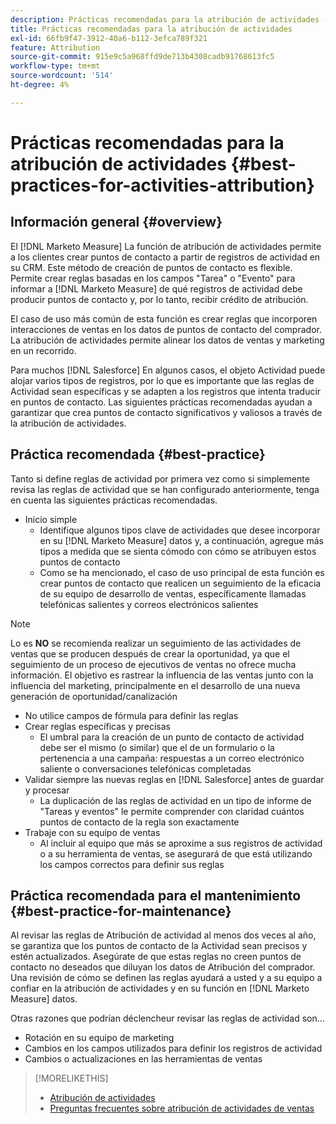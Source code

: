 ```yaml
---
description: Prácticas recomendadas para la atribución de actividades - [!DNL Marketo Measure]
title: Prácticas recomendadas para la atribución de actividades
exl-id: 66fb9f47-3912-40a6-b112-3efca789f321
feature: Attribution
source-git-commit: 915e9c5a968ffd9de713b4308cadb91768613fc5
workflow-type: tm+mt
source-wordcount: '514'
ht-degree: 4%

---
```


# Prácticas recomendadas para la atribución de actividades {#best-practices-for-activities-attribution}

## Información general {#overview}

El [!DNL Marketo Measure] La función de atribución de actividades permite a los clientes crear puntos de contacto a partir de registros de actividad en su CRM. Este método de creación de puntos de contacto es flexible. Permite crear reglas basadas en los campos &quot;Tarea&quot; o &quot;Evento&quot; para informar a [!DNL Marketo Measure] de qué registros de actividad debe producir puntos de contacto y, por lo tanto, recibir crédito de atribución.

El caso de uso más común de esta función es crear reglas que incorporen interacciones de ventas en los datos de puntos de contacto del comprador. La atribución de actividades permite alinear los datos de ventas y marketing en un recorrido.

Para muchos [!DNL Salesforce] En algunos casos, el objeto Actividad puede alojar varios tipos de registros, por lo que es importante que las reglas de Actividad sean específicas y se adapten a los registros que intenta traducir en puntos de contacto. Las siguientes prácticas recomendadas ayudan a garantizar que crea puntos de contacto significativos y valiosos a través de la atribución de actividades.

## Práctica recomendada {#best-practice}

Tanto si define reglas de actividad por primera vez como si simplemente revisa las reglas de actividad que se han configurado anteriormente, tenga en cuenta las siguientes prácticas recomendadas.

* Inicio simple
   * Identifique algunos tipos clave de actividades que desee incorporar en su [!DNL Marketo Measure] datos y, a continuación, agregue más tipos a medida que se sienta cómodo con cómo se atribuyen estos puntos de contacto
   * Como se ha mencionado, el caso de uso principal de esta función es crear puntos de contacto que realicen un seguimiento de la eficacia de su equipo de desarrollo de ventas, específicamente llamadas telefónicas salientes y correos electrónicos salientes

>[!NOTE]
>
>Lo es **NO** se recomienda realizar un seguimiento de las actividades de ventas que se producen después de crear la oportunidad, ya que el seguimiento de un proceso de ejecutivos de ventas no ofrece mucha información. El objetivo es rastrear la influencia de las ventas junto con la influencia del marketing, principalmente en el desarrollo de una nueva generación de oportunidad/canalización

* No utilice campos de fórmula para definir las reglas
* Crear reglas específicas y precisas
   * El umbral para la creación de un punto de contacto de actividad debe ser el mismo (o similar) que el de un formulario o la pertenencia a una campaña: respuestas a un correo electrónico saliente o conversaciones telefónicas completadas
* Validar siempre las nuevas reglas en [!DNL Salesforce] antes de guardar y procesar
   * La duplicación de las reglas de actividad en un tipo de informe de &quot;Tareas y eventos&quot; le permite comprender con claridad cuántos puntos de contacto de la regla son exactamente
* Trabaje con su equipo de ventas
   * Al incluir al equipo que más se aproxime a sus registros de actividad o a su herramienta de ventas, se asegurará de que está utilizando los campos correctos para definir sus reglas

## Práctica recomendada para el mantenimiento {#best-practice-for-maintenance}

Al revisar las reglas de Atribución de actividad al menos dos veces al año, se garantiza que los puntos de contacto de la Actividad sean precisos y estén actualizados. Asegúrate de que estas reglas no creen puntos de contacto no deseados que diluyan los datos de Atribución del comprador. Una revisión de cómo se definen las reglas ayudará a usted y a su equipo a confiar en la atribución de actividades y en su función en [!DNL Marketo Measure] datos.

Otras razones que podrían déclencheur revisar las reglas de actividad son...

* Rotación en su equipo de marketing
* Cambios en los campos utilizados para definir los registros de actividad
* Cambios o actualizaciones en las herramientas de ventas

>[!MORELIKETHIS]
>
>* [Atribución de actividades](/help/advanced-marketo-measure-features/activities-attribution/salesforce-activities-attribution.md)
>* [Preguntas frecuentes sobre atribución de actividades de ventas](/help/advanced-marketo-measure-features/activities-attribution/activities-attribution-faq.md)

